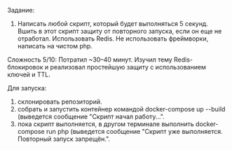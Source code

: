 Задание: 
1. Написать любой скрипт, который будет выполняться 5 секунд. 
Вшить в этот скрипт защиту от повторного запуска, если он еще не отработал. 
Использовать Redis. Не использовать фреймворки, написать на чистом php.

Сложность 5/10: 
Потратил ~30–40 минут.
Изучил тему Redis-блокировок и реализовал простейшую защиту с использованием ключей и TTL.

Для запуска:
1. склонировать репозиторий.
2. собрать и запустить контейнер командой docker-compose up --build (выведется сообщение "Скрипт начал работу...".
3. пока скрипт выполняется, в другом терминале выполнить docker-compose run php (выведется сообщение "Скрипт уже выполняется. Повторный запуск запрещён.".

